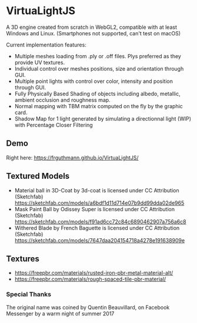 # VirtuaLightJS

A 3D engine created from scratch in WebGL2, compatible with at least Windows and Linux. (Smartphones not supported, can't test on macOS)

Current implementation features:
- Multiple meshes loading from .ply or .off files. Plys preferred as they provide UV textures.
- Individual control over meshes positions, size and orientation through GUI.
- Multiple point lights with control over color, intensity and position through GUI.
- Fully Physically Based Shading of objects including albedo, metallic, ambient occlusion and roughness map.
- Normal mapping with TBM matrix computed on the fly by the graphic card.  
- Shadow Map for 1 light generated by simulating a directionnal light (WIP) with Percentage Closer Filtering

## Demo

Right here: https://frguthmann.github.io/VirtuaLightJS/


## Textured Models

- Material ball in 3D-Coat by 3d-coat is licensed under CC Attribution (Sketchfab)
https://sketchfab.com/models/a6bdf1d11d714e07b9dd99dda02de965
- Mask Paint Ball by Odissey Super is licensed under CC Attribution (Sketchfab)
https://sketchfab.com/models/f91ad6cc72c84c6890462907a756a6c8
- Withered Blade by French Baguette is licensed under CC Attribution (Sketchfab)
https://sketchfab.com/models/7647daa204154718a4278e191638909e

## Textures

- https://freepbr.com/materials/rusted-iron-pbr-metal-material-alt/
- https://freepbr.com/materials/rough-spaced-tile-pbr-material/

### Special Thanks

The original name was coined by Quentin Beauvillard, on Facebook Messenger by a warm night of summer 2017